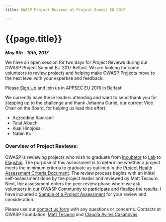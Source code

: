 ```yaml
---
title: OWASP Project Reviews at Project Summit EU 2017

---
```


# {{page.title}}

***May 9th - 10th, 2017***

We have an open session for two days for Project Reviews during our OWASP Project Summit EU 2017 Belfast.  We are looking for some volunteers to review projects and helping make OWASP Projects move to the next level with your expertise and feedback.

Please [Sign Up](https://docs.google.com/a/owasp.org/spreadsheets/d/1c2wal0e-VsJadHrLnrPLl0m3uRVKbTDnUpjlZbDdvro/edit?usp=sharing) and join us in APPSEC EU 2016 in Belfast!

We currently have these leaders attending and want to send thank you for stepping up to the challenge and thank Johanna Curiel, our current Vice Chair on the Board, for helping us lead this effort.

* Azzeddine Ramrami
* Talal Albach
* Kuai Hinojosa
* Nabin Kc

### Overview of Project Reviews:

OWASP is reviewing projects who wish to graduate from [Incubator](https://www.owasp.org/index.php/OWASP_Project_Inventory#tab=Incubator_Projects) to [Lab](https://www.owasp.org/index.php/OWASP_Project_Inventory#tab=Labs_Projects) to [Flagship](https://www.owasp.org/index.php/OWASP_Project_Inventory#tab=Flagship_Projects).  The purpose of this assessment is to determine whether a project meets the minimum criteria to graduate as outlined in the [Project Health Assessment Criteria Document](https://docs.google.com/spreadsheets/d/1upIyG0L-P-myUM6EPg0aJmCTDvJrdqaVdnjdNBME9is/edit#gid=1).  The review process begins with an initial self-assessment done by the project leader and reviewed by Matt Tesauro.  Next, the assessment enters the peer review phase where we ask volunteers in our OWASP Community to participate and finalize the results. I have included a [Sample of a Project Assessment](https://docs.google.com/document/d/1NQSHshTxK1AWTkD4WgYluxSafgO-XGDHZnwE9Qvt7TE/edit?usp=sharing) for your review and consideration.


Please use our [contact us form](https://www.tfaforms.com/308703) with any questions or concerns.
Contacts at OWASP Foundation: [Matt Tesauro](mailto:matt.tesauro@owasp.org) and [Claudia Aviles Casanovas](mailto:Claudia.aviles-casanovas@owasp.org)